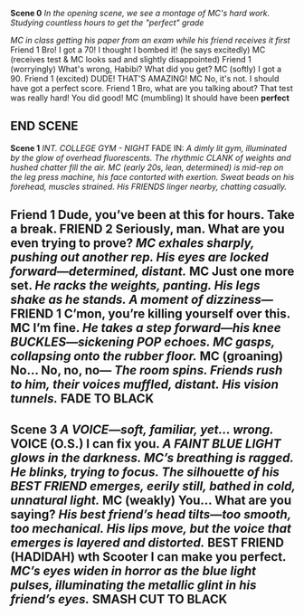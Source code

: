 **Scene 0** 
*In the opening scene, we see a montage of MC's hard work. Studying countless hours to get the "perfect" grade*

*MC in class getting his paper from an exam while his friend receives it first* 
Friend 1
  Bro! I got a 70! I thought I bombed it! (he says excitedly) 
MC (receives test & MC looks sad and slightly disappointed)
Friend 1
  (worryingly) What's wrong, Habibi? What did you get? 
MC (softly) 
  I got a 90. 
Friend 1 (excited) 
  DUDE! THAT'S AMAZING! 
MC 
  No, it's not. I should have got a perfect score. 
Friend 1
  Bro, what are you talking about? That test was really hard! You did good! 
MC (mumbling)
  It should have been **perfect** 

**END SCENE** 
---
**Scene 1**
*INT. COLLEGE GYM - NIGHT* 
FADE IN:
*A dimly lit gym, illuminated by the glow of overhead fluorescents. The rhythmic CLANK of weights and hushed chatter fill the air.*
*MC (early 20s, lean, determined) is mid-rep on the leg press machine, his face contorted with exertion. Sweat beads on his forehead, muscles strained. His FRIENDS linger nearby, chatting casually.*

Friend 1
  Dude, you’ve been at this for hours. Take a break.
FRIEND 2
  Seriously, man. What are you even trying to prove?
*MC exhales sharply, pushing out another rep. His eyes are locked forward—determined, distant.*
MC
  Just one more set.
*He racks the weights, panting. His legs shake as he stands. A moment of dizziness—*
FRIEND 1
  C’mon, you’re killing yourself over this.
MC
  I’m fine.
*He takes a step forward—his knee BUCKLES—sickening POP echoes. MC gasps, collapsing onto the rubber floor.*
MC (groaning)
  No... No, no, no—
*The room spins. Friends rush to him, their voices muffled, distant. His vision tunnels.*
**FADE TO BLACK**
---
**Scene 3**
*A VOICE—soft, familiar, yet... wrong.*
VOICE (O.S.)
  I can fix you.
*A FAINT BLUE LIGHT glows in the darkness. MC’s breathing is ragged. He blinks, trying to focus. The silhouette of his BEST FRIEND emerges, eerily still, bathed in cold, unnatural light.*
MC (weakly)
  You... What are you saying?
*His best friend’s head tilts—too smooth, too mechanical. His lips move, but the voice that emerges is layered and distorted.*
BEST FRIEND (HADIDAH) wth Scooter
  I can make you perfect.
*MC’s eyes widen in horror as the blue light pulses, illuminating the metallic glint in his friend’s eyes.*
**SMASH CUT TO BLACK**
---

